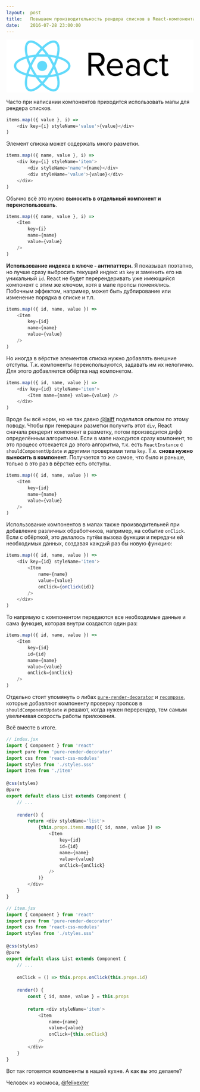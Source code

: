 ```yaml
---
layout:  post
title:   Повышаем производительность рендера списков в React-компонентах
date:    2016-07-28 23:00:00
---
```


![image](/images/react.png)

Часто при написании компонентов приходится использовать мапы для рендера списков.

```js
items.map(({ value }, i) =>
	<div key={i} styleName='value'>{value}</div>
)
```

Элемент списка может содержать много разметки.

```js
items.map(({ name, value }, i) =>
	<div key={i} styleName='item'>
		<div styleName='name'>{name}</div>
		<div styleName='value'>{value}</div>
	</div>
)
```

Обычно всё это нужно **выносить в отдельный компонент и переиспользовать**.

```js
items.map(({ name, value }, i) =>
	<Item
		key={i}
		name={name}
		value={value}
	/>
)
```

**Использование индекса в ключе - антипаттерн.**
Я показывал поэтапно, но лучше сразу выбросить текущий индекс из `key` и заменить его на уникальный `id`.
React не будет перерендеривать уже имеющийся компонент с этим же ключом, хотя в мапе пропсы поменялись.
Побочным эффектом, например, может быть дублирование или изменение порядка в списке и т.п.

```js
items.map(({ id, name, value }) =>
	<Item
		key={id}
		name={name}
		value={value}
	/>
)
```

Но иногда в вёрстке элементов списка нужно добавлять внешние отступы.
Т.к. компоненты переиспользуются, задавать им их нелогично.
Для этого добавляется обёртка над компонетом.

```js
items.map(({ id, name, value }) =>
	<div key={id} styleName='item'>
		<Item name={name} value={value} />
	</div>
)
```

Вроде бы всё норм, но не так давно [@laiff](https://github.com/laiff) поделился опытом по этому поводу.
Чтобы при генерации разметки получить этот `div`,
React сначала рендерит компонент в разметку, потом производится дифф определённым алгоритмом.
Если в мапе находится сразу компонент, то это процесс отсекается до этого алгоритма, т.к. есть `ReactInstance` с `shouldComponentUpdate` и другими проверками типа `key`.
Т.е. **снова нужно выноcить в компонент**.
Получается то же самое, что было и раньше, только в это раз в вёрстке есть отступы.

```js
items.map(({ id, name, value }) =>
	<Item
		key={id}
		name={name}
		value={value}
	/>
)
```

Использование компонентов в мапах также производительней при добавление различных обработчиков,
например, на событие `onClick`.
Если с обёрткой, это делалось путём вызова функции
и передачи ей необходимых данных, создавая каждый раз бы новую функцию:

```js
items.map(({ id, name, value }) =>
	<div key={id} styleName='item'>
		<Item
			name={name}
			value={value}
			onClick={onClick(id)}
		/>
	</div>
)
```

То напрямую с компонентом передаются все необходимые данные и сама функция, которая внутри создастся один раз:

```js
items.map(({ id, name, value }) =>
	<Item
		key={id}
		id={id}
		name={name}
		value={value}
		onClick={onClick}
	/>
)
```

Отдельно стоит упомянуть о либах [`pure-render-decorator`](https://github.com/felixgirault/pure-render-decorator)
и [`recompose`](https://github.com/acdlite/recompose),
которые добавляют компоненту проверку пропсов в `shouldComponentUpdate`
и решают, когда нужен перерендер, тем самым увеличивая скорость работы приложения.

Всё вместе в итоге.

```js
// index.jsx
import { Component } from 'react'
import pure from 'pure-render-decorator'
import css from 'react-css-modules'
import styles from './styles.sss'
import Item from './item'

@css(styles)
@pure
export default class List extends Component {
	// ...
	
	render() {
		return <div styleName='list'>
			{this.props.items.map(({ id, name, value }) =>
				<Item
					key={id}
					id={id}
					name={name}
					value={value}
					onClick={onClick}
				/>
			)}
		</div>
	}
}
```

```js
// item.jsx
import { Component } from 'react'
import pure from 'pure-render-decorator'
import css from 'react-css-modules'
import styles from './styles.sss'

@css(styles)
@pure
export default class List extends Component {
	// ...

	onClick = () => this.props.onClick(this.props.id)
	
	render() {
		const { id, name, value } = this.props
		
		return <div styleName='item'>
			<Item
				name={name}
				value={value}
				onClick={this.onClick}
			/>
		</div>
	}
}
```

Вот так готовятся компоненты в нашей кухне.
А как вы это делаете?


Человек из космоса,
[@felixexter](https://twitter.com/felix_exter)
